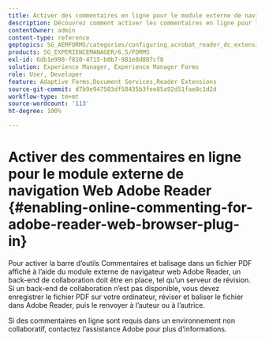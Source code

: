 ```yaml
---
title: Activer des commentaires en ligne pour le module externe de navigation Web Adobe Reader
description: Découvrez comment activer les commentaires en ligne pour le module externe de navigateur web Adobe Reader.
contentOwner: admin
content-type: reference
geptopics: SG_AEMFORMS/categories/configuring_acrobat_reader_dc_extensions
products: SG_EXPERIENCEMANAGER/6.5/FORMS
exl-id: 6db1e998-f810-4715-b0b7-981e8d807cf8
solution: Experience Manager, Experience Manager Forms
role: User, Developer
feature: Adaptive Forms,Document Services,Reader Extensions
source-git-commit: d7b9e947503df58435b3fee85a92d51fae8c1d2d
workflow-type: tm+mt
source-wordcount: '113'
ht-degree: 100%

---
```


# Activer des commentaires en ligne pour le module externe de navigation Web Adobe Reader {#enabling-online-commenting-for-adobe-reader-web-browser-plug-in}

Pour activer la barre d’outils Commentaires et balisage dans un fichier PDF affiché à l’aide du module externe de navigateur web Adobe Reader, un back-end de collaboration doit être en place, tel qu’un serveur de révision. Si un back-end de collaboration n’est pas disponible, vous devez enregistrer le fichier PDF sur votre ordinateur, réviser et baliser le fichier dans Adobe Reader, puis le renvoyer à l’auteur ou à l’autrice.

Si des commentaires en ligne sont requis dans un environnement non collaboratif, contactez l’assistance Adobe pour plus d’informations.
